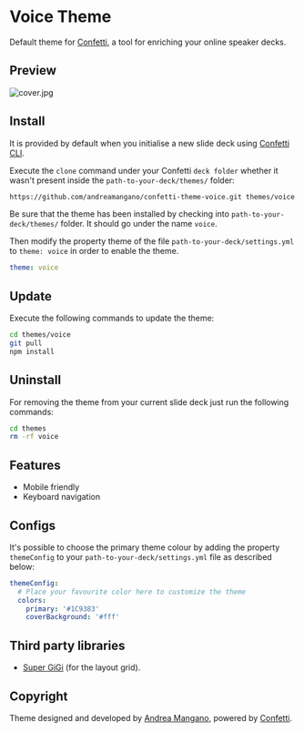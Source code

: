 # Voice Theme
Default theme for [Confetti](https://github.com/andreamangano/confetti-cli), a tool for enriching your online speaker decks.

## Preview
![cover.jpg](http://s26.postimg.org/nemahzokp/confetti_theme_preview_2.jpg)

## Install
It is provided by default when you initialise a new slide deck using [Confetti CLI](https://github.com/andreamangano/confetti-cli).

Execute the `` clone `` command under your Confetti `` deck folder `` whether it
 wasn't present inside the `` path-to-your-deck/themes/ `` folder:

``` bash
https://github.com/andreamangano/confetti-theme-voice.git themes/voice
```

Be sure that the theme has been installed by checking into `` path-to-your-deck/themes/ `` folder. It should go under the name `` voice ``.

Then modify the property theme of the file `` path-to-your-deck/settings.yml
`` to `` theme: voice `` in order to enable the theme.

``` yaml
theme: voice
```

## Update
Execute the following commands to update the theme:

``` bash
cd themes/voice
git pull
npm install
```

## Uninstall
For removing the theme from your current slide deck just run the following commands:

``` bash
cd themes
rm -rf voice
```

## Features
* Mobile friendly
* Keyboard navigation

## Configs
It's possible to choose the primary theme colour by adding the property
``` themeConfig ``` to your `` path-to-your-deck/settings.yml `` file as
described below:

``` yaml
themeConfig:
  # Place your favourite color here to customize the theme
  colors:
    primary: '#1C9383'
    coverBackground: '#fff'
```

## Third party libraries
* [Super GiGi](https://github.com/Objectway/super-gigi) (for the layout grid).

## Copyright
Theme designed and developed by [Andrea Mangano](https://github.com/andreamangano), powered by [Confetti](https://github.com/andreamangano/confetti-cli).
